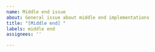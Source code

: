 ```yaml
---
name: Middle end issue
about: General issue about middle end implementations
title: "[Middle end] "
labels: middle end
assignees: ''

---
```



